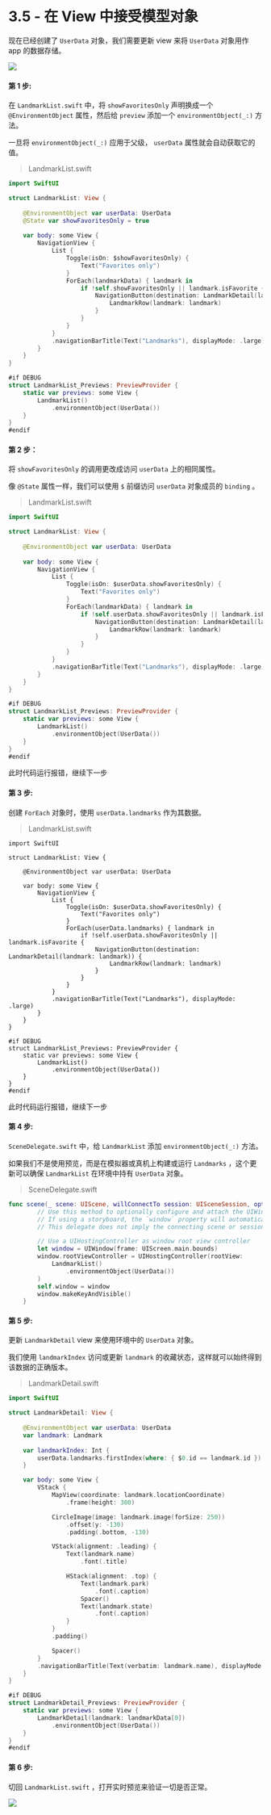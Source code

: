 # 3.5 - 在 View 中接受模型对象

现在已经创建了 `UserData` 对象，我们需要更新 view 来将 `UserData` 对象用作 app 的数据存储。

![](../../../.gitbook/assets/image%20%2855%29.png)

#### 第 1 步:

在 `LandmarkList.swift` 中，将 `showFavoritesOnly` 声明换成一个 `@EnvironmentObject` 属性，然后给 `preview` 添加一个 `environmentObject(_:)` 方法。

一旦将 `environmentObject(_:)` 应用于父级， `userData` 属性就会自动获取它的值。

> LandmarkList.swift

```swift
import SwiftUI

struct LandmarkList: View {
    
    @EnvironmentObject var userData: UserData
    @State var showFavoritesOnly = true
    
    var body: some View {
        NavigationView {
            List {
                Toggle(isOn: $showFavoritesOnly) {
                    Text("Favorites only")
                }
                ForEach(landmarkData) { landmark in
                    if !self.showFavoritesOnly || landmark.isFavorite {
                        NavigationButton(destination: LandmarkDetail(landmark: landmark)) {
                            LandmarkRow(landmark: landmark)
                        }
                    }
                }
            }
            .navigationBarTitle(Text("Landmarks"), displayMode: .large)
        }
    }
}

#if DEBUG
struct LandmarkList_Previews: PreviewProvider {
    static var previews: some View {
        LandmarkList()
            .environmentObject(UserData())
    }
}
#endif
```

#### 第 2 步：

将 `showFavoritesOnly` 的调用更改成访问 `userData` 上的相同属性。

像 `@State` 属性一样，我们可以使用 `$` 前缀访问 `userData` 对象成员的 `binding` 。

> LandmarkList.swift

```swift
import SwiftUI

struct LandmarkList: View {
    
    @EnvironmentObject var userData: UserData
    
    var body: some View {
        NavigationView {
            List {
                Toggle(isOn: $userData.showFavoritesOnly) {
                    Text("Favorites only")
                }
                ForEach(landmarkData) { landmark in
                    if !self.userData.showFavoritesOnly || landmark.isFavorite {
                        NavigationButton(destination: LandmarkDetail(landmark: landmark)) {
                            LandmarkRow(landmark: landmark)
                        }
                    }
                }
            }
            .navigationBarTitle(Text("Landmarks"), displayMode: .large)
        }
    }
}

#if DEBUG
struct LandmarkList_Previews: PreviewProvider {
    static var previews: some View {
        LandmarkList()
            .environmentObject(UserData())
    }
}
#endif
```

此时代码运行报错，继续下一步

#### 第 3 步:

创建 `ForEach` 对象时，使用 `userData.landmarks` 作为其数据。

> LandmarkList.swift

```text
import SwiftUI

struct LandmarkList: View {
    
    @EnvironmentObject var userData: UserData
    
    var body: some View {
        NavigationView {
            List {
                Toggle(isOn: $userData.showFavoritesOnly) {
                    Text("Favorites only")
                }
                ForEach(userData.landmarks) { landmark in
                    if !self.userData.showFavoritesOnly || landmark.isFavorite {
                        NavigationButton(destination: LandmarkDetail(landmark: landmark)) {
                            LandmarkRow(landmark: landmark)
                        }
                    }
                }
            }
            .navigationBarTitle(Text("Landmarks"), displayMode: .large)
        }
    }
}

#if DEBUG
struct LandmarkList_Previews: PreviewProvider {
    static var previews: some View {
        LandmarkList()
            .environmentObject(UserData())
    }
}
#endif
```

此时代码运行报错，继续下一步

#### 第 4 步:

 `SceneDelegate.swift` 中，给 `LandmarkList` 添加 `environmentObject(_:)` 方法。

如果我们不是使用预览，而是在模拟器或真机上构建或运行 `Landmarks` ，这个更新可以确保 `LandmarkList` 在环境中持有 `UserData` 对象。

> SceneDelegate.swift

```swift
func scene(_ scene: UIScene, willConnectTo session: UISceneSession, options connectionOptions: UIScene.ConnectionOptions) {
        // Use this method to optionally configure and attach the UIWindow `window` to the provided UIWindowScene `scene`.
        // If using a storyboard, the `window` property will automatically be initialized and attached to the scene.
        // This delegate does not imply the connecting scene or session are new (see `application:configurationForConnectingSceneSession` instead).

        // Use a UIHostingController as window root view controller
        let window = UIWindow(frame: UIScreen.main.bounds)
        window.rootViewController = UIHostingController(rootView:
            LandmarkList()
                .environmentObject(UserData())
        )
        self.window = window
        window.makeKeyAndVisible()
    }
```

#### 第 5 步:

更新 `LandmarkDetail` view 来使用环境中的 `UserData` 对象。

我们使用 `landmarkIndex` 访问或更新 `landmark` 的收藏状态，这样就可以始终得到该数据的正确版本。

> LandmarkDetail.swift

```swift
import SwiftUI

struct LandmarkDetail: View {
    
    @EnvironmentObject var userData: UserData
    var landmark: Landmark
    
    var landmarkIndex: Int {
        userData.landmarks.firstIndex(where: { $0.id == landmark.id })!
    }

    var body: some View {
        VStack {
            MapView(coordinate: landmark.locationCoordinate)
                .frame(height: 300)

            CircleImage(image: landmark.image(forSize: 250))
                .offset(y: -130)
                .padding(.bottom, -130)

            VStack(alignment: .leading) {
                Text(landmark.name)
                    .font(.title)

                HStack(alignment: .top) {
                    Text(landmark.park)
                        .font(.caption)
                    Spacer()
                    Text(landmark.state)
                        .font(.caption)
                }
            }
            .padding()

            Spacer()
        }
        .navigationBarTitle(Text(verbatim: landmark.name), displayMode: .inline)
    }
}

#if DEBUG
struct LandmarkDetail_Previews: PreviewProvider {
    static var previews: some View {
        LandmarkDetail(landmark: landmarkData[0])
            .environmentObject(UserData())
    }
}
#endif
```

#### 第 6 步:

切回 `LandmarkList.swift` ，打开实时预览来验证一切是否正常。

![](../../../.gitbook/assets/image%20%2826%29.png)

